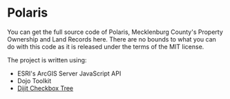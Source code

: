 Polaris
=======

You can get the full source code of Polaris, Mecklenburg County's Property Ownership and Land Records here. There are no bounds to what you can do with this code as it is released under the terms of the MIT license.

The project is written using:
* ESRI's ArcGIS Server JavaScript API
* Dojo Toolkit
* <a href="http://www.thejekels.com/dojo/cbtree_AMD.html" target="_blank">Dijit Checkbox Tree</a>




